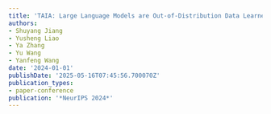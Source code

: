 ```yaml
---
title: 'TAIA: Large Language Models are Out-of-Distribution Data Learners'
authors:
- Shuyang Jiang
- Yusheng Liao
- Ya Zhang
- Yu Wang
- Yanfeng Wang
date: '2024-01-01'
publishDate: '2025-05-16T07:45:56.700070Z'
publication_types:
- paper-conference
publication: '*NeurIPS 2024*'
---
```

